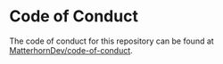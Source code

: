 # Code of Conduct

The code of conduct for this repository can be found at [MatterhornDev/code-of-conduct](https://github.com/MatterhornDev/code-of-conduct).
